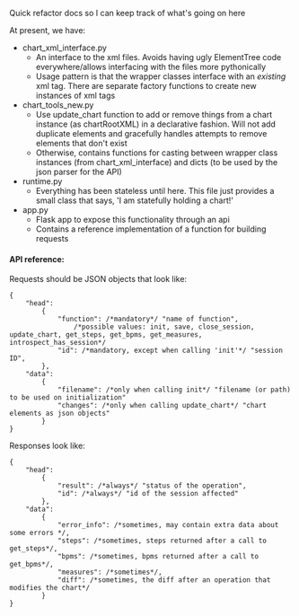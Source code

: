Quick refactor docs so I can keep track of what's going on here

At present, we have:
- chart_xml_interface.py
    - An interface to the xml files. Avoids having ugly ElementTree code everywhere/allows interfacing with the files more pythonically
    - Usage pattern is that the wrapper classes interface with an *existing* xml tag. There are separate factory functions to create new instances of xml tags
- chart_tools_new.py
    - Use update_chart function to add or remove things from a chart instance (as chartRootXML) in a declarative fashion. Will not add duplicate elements and gracefully handles attempts to remove elements that don't exist
    - Otherwise, contains functions for casting between wrapper class instances (from chart_xml_interface) and dicts (to be used by the json parser for the API) 
- runtime.py
    - Everything has been stateless until here. This file just provides a small class that says, 'I am statefully holding a chart!'
- app.py
    - Flask app to expose this functionality through an api
    - Contains a reference implementation of a function for building requests
    

#### API reference:
Requests should be JSON objects that look like:
```
{ 
    "head": 
        {
            "function": /*mandatory*/ "name of function",
                /*possible values: init, save, close_session, update_chart, get_steps, get_bpms, get_measures, introspect_has_session*/
            "id": /*mandatory, except when calling 'init'*/ "session ID",
        },
    "data":
        {
            "filename": /*only when calling init*/ "filename (or path) to be used on initialization"
            "changes": /*only when calling update_chart*/ "chart elements as json objects"
        }
}
```

Responses look like:
```
{ 
    "head": 
        {
            "result": /*always*/ "status of the operation",
            "id": /*always*/ "id of the session affected"
        },
    "data":
        {
            "error_info": /*sometimes, may contain extra data about some errors */,
            "steps": /*sometimes, steps returned after a call to get_steps*/,
            "bpms": /*sometimes, bpms returned after a call to get_bpms*/,
            "measures": /*sometimes*/,
            "diff": /*sometimes, the diff after an operation that modifies the chart*/
        }
}
```

